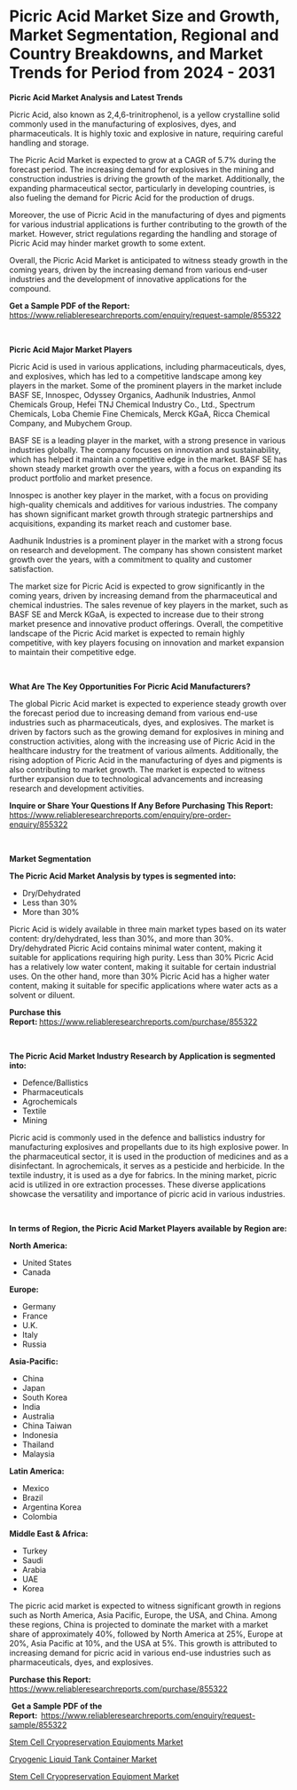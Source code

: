 <p><h1>Picric Acid Market Size and Growth, Market Segmentation, Regional and Country Breakdowns, and Market Trends for Period from 2024 -  2031</h1></p><p><strong>Picric Acid Market Analysis and Latest Trends</strong></p>
<p><p>Picric Acid, also known as 2,4,6-trinitrophenol, is a yellow crystalline solid commonly used in the manufacturing of explosives, dyes, and pharmaceuticals. It is highly toxic and explosive in nature, requiring careful handling and storage.</p><p>The Picric Acid Market is expected to grow at a CAGR of 5.7% during the forecast period. The increasing demand for explosives in the mining and construction industries is driving the growth of the market. Additionally, the expanding pharmaceutical sector, particularly in developing countries, is also fueling the demand for Picric Acid for the production of drugs.</p><p>Moreover, the use of Picric Acid in the manufacturing of dyes and pigments for various industrial applications is further contributing to the growth of the market. However, strict regulations regarding the handling and storage of Picric Acid may hinder market growth to some extent.</p><p>Overall, the Picric Acid Market is anticipated to witness steady growth in the coming years, driven by the increasing demand from various end-user industries and the development of innovative applications for the compound.</p></p>
<p><strong>Get a Sample PDF of the Report:&nbsp;</strong> <a href="https://www.reliableresearchreports.com/enquiry/request-sample/855322">https://www.reliableresearchreports.com/enquiry/request-sample/855322</a></p>
<p>&nbsp;</p>
<p><strong>Picric Acid Major Market Players</strong></p>
<p><p>Picric Acid is used in various applications, including pharmaceuticals, dyes, and explosives, which has led to a competitive landscape among key players in the market. Some of the prominent players in the market include BASF SE, Innospec, Odyssey Organics, Aadhunik Industries, Anmol Chemicals Group, Hefei TNJ Chemical Industry Co., Ltd., Spectrum Chemicals, Loba Chemie Fine Chemicals, Merck KGaA, Ricca Chemical Company, and Mubychem Group.</p><p>BASF SE is a leading player in the market, with a strong presence in various industries globally. The company focuses on innovation and sustainability, which has helped it maintain a competitive edge in the market. BASF SE has shown steady market growth over the years, with a focus on expanding its product portfolio and market presence.</p><p>Innospec is another key player in the market, with a focus on providing high-quality chemicals and additives for various industries. The company has shown significant market growth through strategic partnerships and acquisitions, expanding its market reach and customer base.</p><p>Aadhunik Industries is a prominent player in the market with a strong focus on research and development. The company has shown consistent market growth over the years, with a commitment to quality and customer satisfaction.</p><p>The market size for Picric Acid is expected to grow significantly in the coming years, driven by increasing demand from the pharmaceutical and chemical industries. The sales revenue of key players in the market, such as BASF SE and Merck KGaA, is expected to increase due to their strong market presence and innovative product offerings. Overall, the competitive landscape of the Picric Acid market is expected to remain highly competitive, with key players focusing on innovation and market expansion to maintain their competitive edge.</p></p>
<p>&nbsp;</p>
<p><strong>What Are The Key Opportunities For Picric Acid Manufacturers?</strong></p>
<p><p>The global Picric Acid market is expected to experience steady growth over the forecast period due to increasing demand from various end-use industries such as pharmaceuticals, dyes, and explosives. The market is driven by factors such as the growing demand for explosives in mining and construction activities, along with the increasing use of Picric Acid in the healthcare industry for the treatment of various ailments. Additionally, the rising adoption of Picric Acid in the manufacturing of dyes and pigments is also contributing to market growth. The market is expected to witness further expansion due to technological advancements and increasing research and development activities.</p></p>
<p><strong>Inquire or Share Your Questions If Any Before Purchasing This Report:</strong> <a href="https://www.reliableresearchreports.com/enquiry/pre-order-enquiry/855322">https://www.reliableresearchreports.com/enquiry/pre-order-enquiry/855322</a></p>
<p>&nbsp;</p>
<p><strong>Market Segmentation</strong></p>
<p><strong>The Picric Acid Market Analysis by types is segmented into:</strong></p>
<p><ul><li>Dry/Dehydrated</li><li>Less than 30%</li><li>More than 30%</li></ul></p>
<p><p>Picric Acid is widely available in three main market types based on its water content: dry/dehydrated, less than 30%, and more than 30%. Dry/dehydrated Picric Acid contains minimal water content, making it suitable for applications requiring high purity. Less than 30% Picric Acid has a relatively low water content, making it suitable for certain industrial uses. On the other hand, more than 30% Picric Acid has a higher water content, making it suitable for specific applications where water acts as a solvent or diluent.</p></p>
<p><strong>Purchase this Report:&nbsp;</strong><a href="https://www.reliableresearchreports.com/purchase/855322">https://www.reliableresearchreports.com/purchase/855322</a></p>
<p>&nbsp;</p>
<p><strong>The Picric Acid Market Industry Research by Application is segmented into:</strong></p>
<p><ul><li>Defence/Ballistics</li><li>Pharmaceuticals</li><li>Agrochemicals</li><li>Textile</li><li>Mining</li></ul></p>
<p><p>Picric acid is commonly used in the defence and ballistics industry for manufacturing explosives and propellants due to its high explosive power. In the pharmaceutical sector, it is used in the production of medicines and as a disinfectant. In agrochemicals, it serves as a pesticide and herbicide. In the textile industry, it is used as a dye for fabrics. In the mining market, picric acid is utilized in ore extraction processes. These diverse applications showcase the versatility and importance of picric acid in various industries.</p></p>
<p>&nbsp;</p>
<p><strong>In terms of Region, the Picric Acid Market Players available by Region are:</strong></p>
<p>
    <p> <strong> North America: </strong>
        <ul>
            <li>United States</li>
            <li>Canada</li>
        </ul>
        </p> 
    <p> <strong> Europe: </strong>
        <ul>
            <li>Germany</li>
            <li>France</li>
            <li>U.K.</li>
            <li>Italy</li>
            <li>Russia</li>
        </ul>
        </p> 
    <p> <strong> Asia-Pacific: </strong>
        <ul>
            <li>China</li>
            <li>Japan</li>
            <li>South Korea</li>
            <li>India</li>
            <li>Australia</li>
            <li>China Taiwan</li>
            <li>Indonesia</li>
            <li>Thailand</li>
            <li>Malaysia</li>
        </ul>
        </p> 
    <p> <strong> Latin America: </strong>
        <ul>
            <li>Mexico</li>
            <li>Brazil</li>
            <li>Argentina Korea</li>
            <li>Colombia</li>
        </ul>
        </p> 
    <p> <strong> Middle East & Africa: </strong>
        <ul>
            <li>Turkey</li>
            <li>Saudi</li>
            <li>Arabia</li>
            <li>UAE</li>
            <li>Korea</li>
        </ul>
    </p>
    </p>
<p><p>The picric acid market is expected to witness significant growth in regions such as North America, Asia Pacific, Europe, the USA, and China. Among these regions, China is projected to dominate the market with a market share of approximately 40%, followed by North America at 25%, Europe at 20%, Asia Pacific at 10%, and the USA at 5%. This growth is attributed to increasing demand for picric acid in various end-use industries such as pharmaceuticals, dyes, and explosives.</p></p>
<p><strong>Purchase this Report: </strong><a href="https://www.reliableresearchreports.com/purchase/855322">https://www.reliableresearchreports.com/purchase/855322</a></p>
<p>&nbsp;<strong>Get a Sample PDF of the Report:&nbsp;&nbsp;</strong><a href="https://www.reliableresearchreports.com/enquiry/request-sample/855322">https://www.reliableresearchreports.com/enquiry/request-sample/855322</a></p>
<p><strong></strong></p>
<p><p><a href="https://view.publitas.com/reportprime-1/stem-cell-cryopreservation-equipments-market-size-2023-2030-global-industrial-analysis-key-geographical-regions-market-share-top-key-players-product-types-and-forecast-research-report/">Stem Cell Cryopreservation Equipments Market</a></p><p><a href="https://view.publitas.com/reportprime-1/cryogenic-liquid-tank-container-market-size-and-growth-market-segmentation-regional-and-country-breakdowns-and-market-trends-for-period-from-2023-2030/">Cryogenic Liquid Tank Container Market</a></p><p><a href="https://view.publitas.com/reportprime-1/stem-cell-cryopreservation-equipment-market-size-global-industry-overview-market-segmentation-and-forecast-2023-to-2030/">Stem Cell Cryopreservation Equipment Market</a></p></p>